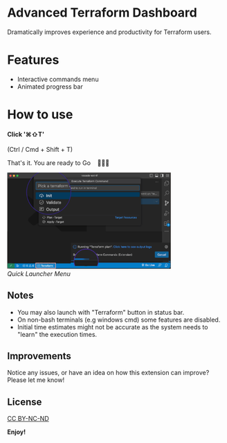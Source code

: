 # Advanced Terraform Dashboard
Dramatically improves experience and productivity for Terraform users.

# Features
* Interactive commands menu
* Animated progress bar

# How to use

#### Click '⌘⇧T'

(Ctrl / Cmd + Shift + T)

That's it. You are ready to Go &nbsp;&nbsp; 🎉🎉🎉

<p align="left">
<img src="assets/demo-all.png" width=75%>
<br/>
<em>Quick Launcher Menu</em>
</p>

## Notes
* You may also launch with "Terraform" button in status bar.
* On non-bash terminals (e.g windows cmd) some features are disabled.
* Initial time estimates might not be accurate as the system needs to "learn" the execution times.

## Improvements

Notice any issues, or have an idea on how this extension can improve? Please let me know!

## License

[CC BY-NC-ND](LICENSE)

**Enjoy!**
